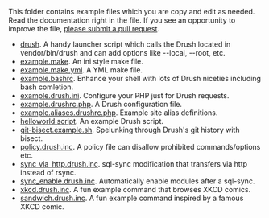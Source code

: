 This folder contains example files which you are copy and edit as needed. Read the documentation right in the file. If you see an opportunity to improve the file, [please submit a pull request](../CONTRIBUTING.md).

* [drush](https://raw.githubusercontent.com/drush-ops/drush/master/examples/drush). A handy launcher script which calls the Drush located in vendor/bin/drush and can add options like --local, --root, etc.
* [example.make](https://raw.githubusercontent.com/drush-ops/drush/master/examples/example.make). An ini style make file.
* [example.make.yml](https://raw.githubusercontent.com/drush-ops/drush/master/examples/example.make.yml). A YML make file.
* [example.bashrc](https://raw.githubusercontent.com/drush-ops/drush/master/examples/example.bashrc). Enhance your shell with lots of Drush niceties including bash comletion. 
* [example.drush.ini](https://raw.githubusercontent.com/drush-ops/drush/master/examples/example.drush.ini). Configure your PHP just for Drush requests.
* [example.drushrc.php](https://raw.githubusercontent.com/drush-ops/drush/master/examples/example.drushrc.php). A Drush configuration file.
* [example.aliases.drushrc.php](https://raw.githubusercontent.com/drush-ops/drush/master/examples/example.aliases.drushrc.php). Example site alias definitions.
* [helloworld.script](https://raw.githubusercontent.com/drush-ops/drush/master/examples/helloworld.script). An example Drush script. 
* [git-bisect.example.sh](https://raw.githubusercontent.com/drush-ops/drush/master/examples/git-bisect.example.sh). Spelunking through Drush's git history with bisect.
* [policy.drush.inc](https://raw.githubusercontent.com/drush-ops/drush/master/examples/policy.drush.inc). A policy file can disallow prohibited commands/options etc.
* [sync_via_http.drush.inc](https://raw.githubusercontent.com/drush-ops/drush/master/examples/sync_via_http.drush.inc). sql-sync modification that transfers via http instead of rsync. 
* [sync_enable.drush.inc](https://raw.githubusercontent.com/drush-ops/drush/master/examples/sync_enable.drush.inc). Automatically enable modules after a sql-sync.
* [xkcd.drush.inc](https://raw.githubusercontent.com/drush-ops/drush/master/examples/xkcd.drush.inc). A fun example command that browses XKCD comics.
* [sandwich.drush.inc](https://raw.githubusercontent.com/drush-ops/drush/master/examples/sandwich.drush.inc). A fun example command inspired by a famous XKCD comic.  
